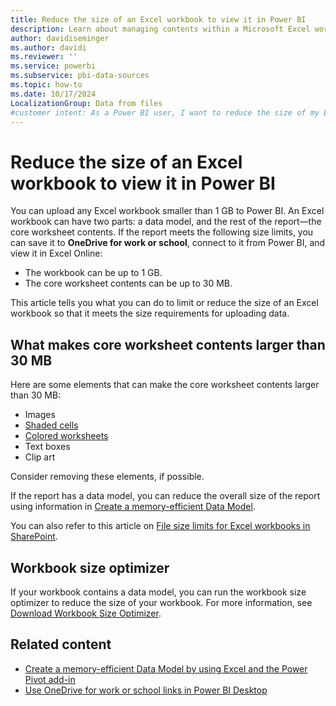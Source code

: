 ```yaml
---
title: Reduce the size of an Excel workbook to view it in Power BI
description: Learn about managing contents within a Microsoft Excel workbook, and how you can reduce the size of the workbook to view it in Power BI.
author: davidiseminger
ms.author: davidi
ms.reviewer: ''
ms.service: powerbi
ms.subservice: pbi-data-sources
ms.topic: how-to
ms.date: 10/17/2024
LocalizationGroup: Data from files
#customer intent: As a Power BI user, I want to reduce the size of my Excel workbook so that I can upload it to Power BI and view it without issues.
---
```

# Reduce the size of an Excel workbook to view it in Power BI

You can upload any Excel workbook smaller than 1 GB to Power BI. An Excel workbook can have two parts: a data model, and the rest of the report—the core worksheet contents. If the report meets the following size limits, you can save it to **OneDrive for work or school**, connect to it from Power BI, and view it in Excel Online:

* The workbook can be up to 1 GB.
* The core worksheet contents can be up to 30 MB.

This article tells you what you can do to limit or reduce the size of an Excel workbook so that it meets the size requirements for uploading data.

## What makes core worksheet contents larger than 30 MB

Here are some elements that can make the core worksheet contents larger than 30 MB:

* Images
* [Shaded cells](https://support.office.com/article/Add-or-change-the-background-color-of-cells-ac10f131-b847-428f-b656-d65375fb815e)
* [Colored worksheets](https://support.office.com/article/add-or-remove-a-sheet-background-3577a762-8450-4556-96a2-cc265abc00a8)
* Text boxes
* Clip art

Consider removing these elements, if possible.

If the report has a data model, you can reduce the overall size of the report using information in [Create a memory-efficient Data Model](https://support.office.com/article/Create-a-memory-efficient-Data-Model-using-Excel-2013-and-the-Power-Pivot-add-in-951c73a9-21c4-46ab-9f5e-14a2833b6a70).

You can also refer to this article on  [File size limits for Excel workbooks in SharePoint](https://support.office.com/article/File-size-limits-for-workbooks-in-SharePoint-Online-9e5bc6f8-018f-415a-b890-5452687b325e).

## Workbook size optimizer

If your workbook contains a data model, you can run the workbook size optimizer to reduce the size of your workbook. For more information, see [Download Workbook Size Optimizer](https://www.microsoft.com/download/details.aspx?id=38793).

## Related content

* [Create a memory-efficient Data Model by using Excel and the Power Pivot add-in](https://support.office.com/article/Create-a-memory-efficient-Data-Model-using-Excel-2013-and-the-Power-Pivot-add-in-951c73a9-21c4-46ab-9f5e-14a2833b6a70)
* [Use OneDrive for work or school links in Power BI Desktop](desktop-use-onedrive-business-links.md)
